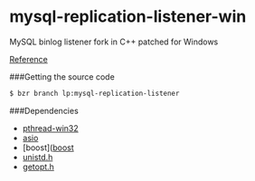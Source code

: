 # mysql-replication-listener-win
MySQL binlog listener fork in C++ patched for Windows

[Reference](https://launchpad.net/mysql-replication-listener)

###Getting the source code
```bash
$ bzr branch lp:mysql-replication-listener
```

###Dependencies
* [pthread-win32](https://github.com/GerHobbelt/pthread-win32.git)
* [asio](https://github.com/chriskohlhoff/asio)
* [boost]([boost](http://sourceforge.net/projects/boost/files/boost-binaries/)
* [unistd.h](http://stackoverflow.com/questions/341817/is-there-a-replacement-for-unistd-h-for-windows-visual-c)
* [getopt.h](http://www.mit.edu/afs.new/sipb/project/merakidev/include/bits/getopt.h)